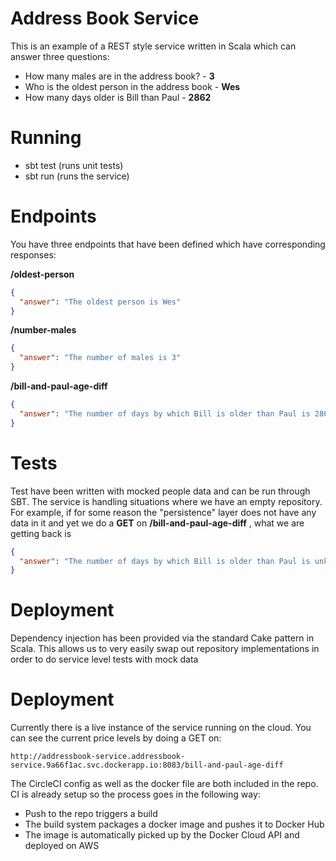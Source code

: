 # Address Book Service

This is an example of a REST style service written in Scala which can answer three questions:

- How many males are in the address book? - __3__
- Who is the oldest person in the address book - __Wes__
- How many days older is Bill than Paul - __2862__

# Running
- sbt test (runs unit tests)
- sbt run (runs the service)

# Endpoints
You have three endpoints that have been defined which have corresponding responses:

__/oldest-person__

```json
{
  "answer": "The oldest person is Wes"
}
```


__/number-males__

```json
{
  "answer": "The number of males is 3"
}
```

__/bill-and-paul-age-diff__

```json
{
  "answer": "The number of days by which Bill is older than Paul is 2862"
}
```

# Tests
Test have been written with mocked people data and can be run through SBT. The service is handling situations where we have an empty repository. For example, if for some reason the "persistence" layer does not have any data in it and yet we do a __GET__ on __/bill-and-paul-age-diff__ , what we are getting back is

```json
{
  "answer": "The number of days by which Bill is older than Paul is unknown amount of days as one of them is not in the address book"
}
```


# Deployment
Dependency injection has been provided via the standard Cake pattern in Scala. This allows us to very easily swap out repository implementations in order to do service level tests with mock data

# Deployment
Currently there is a live instance of the service running on the cloud. You can see the current price levels by doing a GET on:
```curl
http://addressbook-service.addressbook-service.9a66f1ac.svc.dockerapp.io:8083/bill-and-paul-age-diff
```
The CircleCI config as well as the docker file are both included in the repo. CI is already setup so the process goes in the following way:

* Push to the repo triggers a build
* The build system packages a docker image and pushes it to Docker Hub
* The image is automatically picked up by the Docker Cloud API and deployed on AWS
